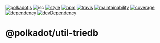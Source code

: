 [![polkadotjs](https://img.shields.io/badge/polkadot-js-orange.svg?style=flat-square)](https://polkadot.js.org)
![isc](https://img.shields.io/badge/license-ISC-lightgrey.svg?style=flat-square)
[![style](https://img.shields.io/badge/code%20style-semistandard-lightgrey.svg?style=flat-square)](https://github.com/Flet/semistandard)
[![npm](https://img.shields.io/npm/v/@polkadot/util-triedb.svg?style=flat-square)](https://www.npmjs.com/package/@polkadot/util-triedb)
[![travis](https://img.shields.io/travis/polkadot-js/util.svg?style=flat-square)](https://travis-ci.org/polkadot-js/util)
[![maintainability](https://img.shields.io/codeclimate/maintainability/polkadot-js/util.svg?style=flat-square)](https://codeclimate.com/github/polkadot-js/util/maintainability)
[![coverage](https://img.shields.io/coveralls/polkadot-js/util.svg?style=flat-square)](https://coveralls.io/github/polkadot-js/util?branch=master)
[![dependency](https://david-dm.org/polkadot-js/util.svg?style=flat-square&path=packages/util)](https://david-dm.org/polkadot-js/util?path=packages/util-triedb)
[![devDependency](https://david-dm.org/polkadot-js/util/dev-status.svg?style=flat-square&path=packages/util-triedb)](https://david-dm.org/polkadot-js/util?path=packages/util-triedb#info=devDependencies)

# @polkadot/util-triedb

